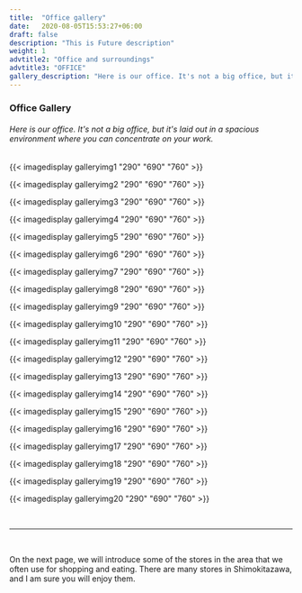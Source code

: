 ```yaml
---
title:  "Office gallery"
date:   2020-08-05T15:53:27+06:00
draft: false
description: "This is Future description"
weight: 1
advtitle2: "Office and surroundings"
advtitle3: "OFFICE"
gallery_description: "Here is our office. It's not a big office, but it's laid out in a spacious environment where you can concentrate on your work."
---
```

### **Office Gallery**

###### Here is our office. It's not a big office, but it's laid out in a spacious environment where you can concentrate on your work.



{{< imagedisplay galleryimg1 "290" "690" "760" >}}
&nbsp;

{{< imagedisplay galleryimg2 "290" "690" "760" >}}
&nbsp;

{{< imagedisplay galleryimg3 "290" "690" "760" >}}
&nbsp;

{{< imagedisplay galleryimg4 "290" "690" "760" >}}
&nbsp;

{{< imagedisplay galleryimg5 "290" "690" "760" >}}
&nbsp;

{{< imagedisplay galleryimg6 "290" "690" "760" >}}
&nbsp;

{{< imagedisplay galleryimg7 "290" "690" "760" >}}
&nbsp;

{{< imagedisplay galleryimg8 "290" "690" "760" >}}
&nbsp;

{{< imagedisplay galleryimg9 "290" "690" "760" >}}
&nbsp;

{{< imagedisplay galleryimg10 "290" "690" "760" >}}
&nbsp;

{{< imagedisplay galleryimg11 "290" "690" "760" >}}
&nbsp;

{{< imagedisplay galleryimg12 "290" "690" "760" >}}
&nbsp;

{{< imagedisplay galleryimg13 "290" "690" "760" >}}
&nbsp;

{{< imagedisplay galleryimg14 "290" "690" "760" >}}
&nbsp;

{{< imagedisplay galleryimg15 "290" "690" "760" >}}
&nbsp;

{{< imagedisplay galleryimg16 "290" "690" "760" >}}
&nbsp;

{{< imagedisplay galleryimg17 "290" "690" "760" >}}
&nbsp;

{{< imagedisplay galleryimg18 "290" "690" "760" >}}
&nbsp;

{{< imagedisplay galleryimg19 "290" "690" "760" >}}
&nbsp;

{{< imagedisplay galleryimg20 "290" "690" "760" >}}
&nbsp;


&nbsp; 

----
&nbsp; 

On the next page, we will introduce some of the stores in the area that we often use for shopping and eating. There are many stores in Shimokitazawa, and I am sure you will enjoy them.